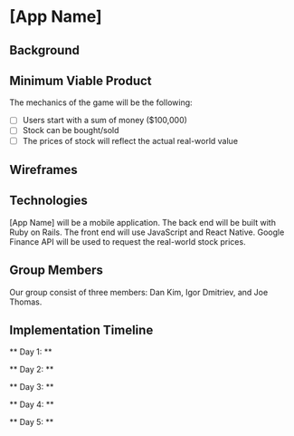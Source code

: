 # [App Name]

## Background

## Minimum Viable Product
The mechanics of the game will be the following:
- [ ] Users start with a sum of money ($100,000)
- [ ] Stock can be bought/sold
- [ ] The prices of stock will reflect the actual real-world value

## Wireframes

## Technologies
[App Name] will be a mobile application. The back end will be built with
Ruby on Rails. The front end will use JavaScript and React Native. Google
Finance API will be used to request the real-world stock prices. 

## Group Members
Our group consist of three members: Dan Kim, Igor Dmitriev, and Joe Thomas.

## Implementation Timeline
** Day 1: **

** Day 2: **

** Day 3: **

** Day 4: **

** Day 5: **
